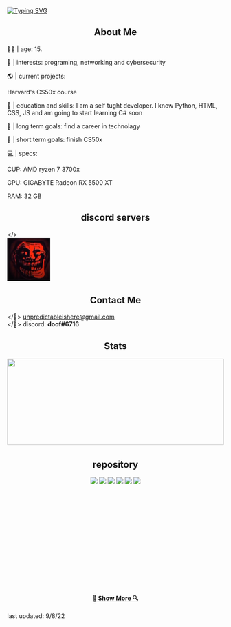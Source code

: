 [![Typing SVG](https://readme-typing-svg.herokuapp.com?color=%23FF5B5B&duration=3500&center=true&vCenter=true&lines=hello+world+I'm+%3C%2Fisaac%3E;some+random+tech+nerd)](https://git.io/typing-svg)
<br>


<h2 align="center">About Me</h2>

👴🏻 | age: 15.

📌 | interests: programing, networking and cybersecurity

🌎 | current projects: 

Harvard's CS50x course


🤪 | education and skills: I am a self tught developer. I know Python, HTML, CSS, JS and am going to start learning C# soon

🥅 | long term goals: find a career in technolagy

🥅 | short term goals: finish CS50x

💻 | specs:<p>
	CUP: AMD ryzen 7 3700x<p>
	GPU: GIGABYTE Radeon RX 5500 XT</P>
	RAM: 32 GB</p>




<h2 align="center">discord servers</h2>

</>
<br>
<a href="https://discord.gg/JK49BqeEs3"><img src="image_2022-05-20_163058237.png" alt="discord" style="width:100px;height:100px;"></a>

<h2 align="center">Contact Me</h2>

</📨> unpredictableishere@gmail.com
<br>
</🔵> discord: **doof#6716**

<h2 align="center">Stats</h2>

<a href="https://github.com/anuraghazra/github-readme-stats" title="Go to Source"><img width="100%" height="200" src="https://github-readme-stats.vercel.app/api?username=stickman-dev&show_icons=true&theme=dark"></a>


<h2 align="center">repository</h2>

<p width="100%" align="center">
<a margin="20px" href="https://github.com/stickman-dev/omegle-ip-graber" title="Omegle ip Graber"><img height="120" src="https://github-readme-stats.vercel.app/api/pin/?username=stickman-dev&repo=omegle-ip-graber&theme=dark"></a>
									<a margin="20px" href="https://github.com/stickman-dev/exploit-hub" title="exploit-hub"><img height="120" src="https://github-readme-stats.vercel.app/api/pin/?username=stickman-dev&repo=exploit-hub&theme=dark"></a>
									<a margin="20px" href="https://github.com/stickman-dev/isaacj.dev" title="isaacj.dev"><img height="120" src="https://github-readme-stats.vercel.app/api/pin/?username=stickman-dev&repo=isaacj.dev&theme=dark"></a>
									<a margin="20px" href="https://github.com/stickman-dev/musicunzipped" title="musicunzipped"><img height="120" src="https://github-readme-stats.vercel.app/api/pin/?username=stickman-dev&repo=musicunzipped&theme=dark"></a>
									<a margin="20px" href="https://github.com/stickman-dev/py-projects" title="py-projects"><img height="120" src="https://github-readme-stats.vercel.app/api/pin/?username=stickman-dev&repo=py-projects&theme=dark"></a>
									<a margin="20px" href="https://github.com/stickman-dev/js-projects" title="js-projects"><img height="120" src="https://github-readme-stats.vercel.app/api/pin/?username=stickman-dev&repo=js-projects&theme=dark"></a>
  
  <br><br><br><br>
  
  





<br><br><br><br><br><br><br><br>
<h4 align="center"><a href=https://github.com/stickman-dev?tab=repositories title="Show Repositories">🔎 Show More 🔍</a></h4>

last updated:
9/8/22
